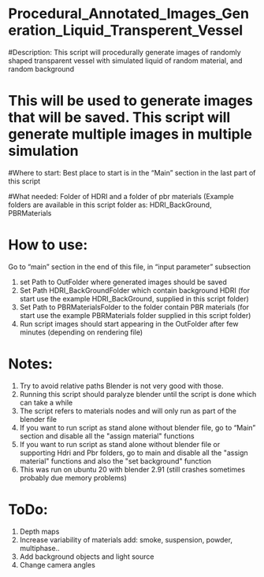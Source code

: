 # Procedural_Annotated_Images_Generation_Liquid_Transperent_Vessel
#Description: This script will procedurally generate images of randomly shaped  transparent vessel with simulated liquid of random material, and random background
#  This will be used to generate images that will be saved. This script will generate multiple images in multiple simulation


#Where to start: Best place to start is in the “Main” section in the last part of this script

#What needed:  Folder of HDRI and a folder  of pbr materials (Example folders are available in this script folder as: HDRI_BackGround, PBRMaterials

# How to use: 
Go to “main” section in the end of this file, in “input parameter” subsection
1) set Path to OutFolder where generated images should be saved
2) Set Path HDRI_BackGroundFolder which contain background HDRI (for start use the example HDRI_BackGround, supplied in this script folder)
3) Set Path to PBRMaterialsFolder to the folder contain PBR materials (for start use the example PBRMaterials folder supplied in this script folder)
4) Run script images should start appearing in the OutFolder  after few minutes (depending on rendering file)

# Notes:
1) Try to avoid relative paths Blender is not very good with those.
2) Running this script should paralyze blender until the script is done which can take a while
3) The script refers to materials nodes and will only run as part of the blender file
4) If you want to run script as stand alone without blender file, go to “Main” section and disable all the "assign material" functions
5) If you want to run script as stand alone without blender file or supporting Hdri and Pbr folders, go to main and disable all the "assign material" functions and also the "set background" function
6) This was run on ubuntu 20 with blender 2.91 (still crashes sometimes probably due memory problems)

# ToDo:
1) Depth maps
2) Increase variability of materials add: smoke, suspension, powder, multiphase..
3) Add background objects and light source
4) Change camera angles


